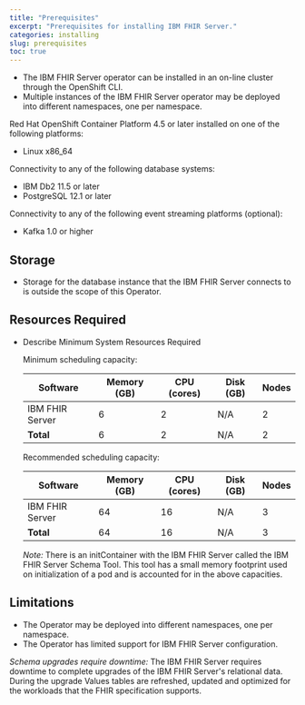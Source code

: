 ```yaml
---
title: "Prerequisites"
excerpt: "Prerequisites for installing IBM FHIR Server."
categories: installing
slug: prerequisites
toc: true
---
```


* The IBM FHIR Server operator can be installed in an on-line cluster through the OpenShift CLI. 
* Multiple instances of the IBM FHIR Server operator may be deployed into different namespaces, one per namespace.

Red Hat OpenShift Container Platform 4.5 or later installed on one of the following platforms:

* Linux x86_64

Connectivity to any of the following database systems:

* IBM Db2 11.5 or later
* PostgreSQL 12.1 or later

Connectivity to any of the following event streaming platforms (optional):

* Kafka 1.0 or higher

## Storage

* Storage for the database instance that the IBM FHIR Server connects to is outside the scope of this Operator.

## Resources Required

* Describe Minimum System Resources Required

    Minimum scheduling capacity:
    
    | Software        | Memory (GB) | CPU (cores) | Disk (GB) | Nodes |
    | --------------- | ----------- | ----------- | --------- | ----- |
    | IBM FHIR Server |     6       |     2       |    N/A    |   2   |
    | **Total**       |     6       |     2       |    N/A    |   2   |
    
    Recommended scheduling capacity:
    
    | Software        | Memory (GB) | CPU (cores) | Disk (GB) | Nodes |
    | --------------- | ----------- | ----------- | --------- | ----- |
    | IBM FHIR Server |     64      |     16      |    N/A    |   3   |
    | **Total**       |     64      |     16      |    N/A    |   3   |
    
    *Note:* There is an initContainer with the IBM FHIR Server called the IBM FHIR Server Schema Tool. This tool has a small memory footprint used on initialization of a pod and is accounted for in the above capacities.

## Limitations

* The Operator may be deployed into different namespaces, one per namespace.
* The Operator has limited support for IBM FHIR Server configuration.


*Schema upgrades require downtime:* The IBM FHIR Server requires downtime to complete upgrades of the IBM FHIR Server's relational data. During the upgrade Values tables are refreshed, updated and optimized for the workloads that the FHIR specification supports.
